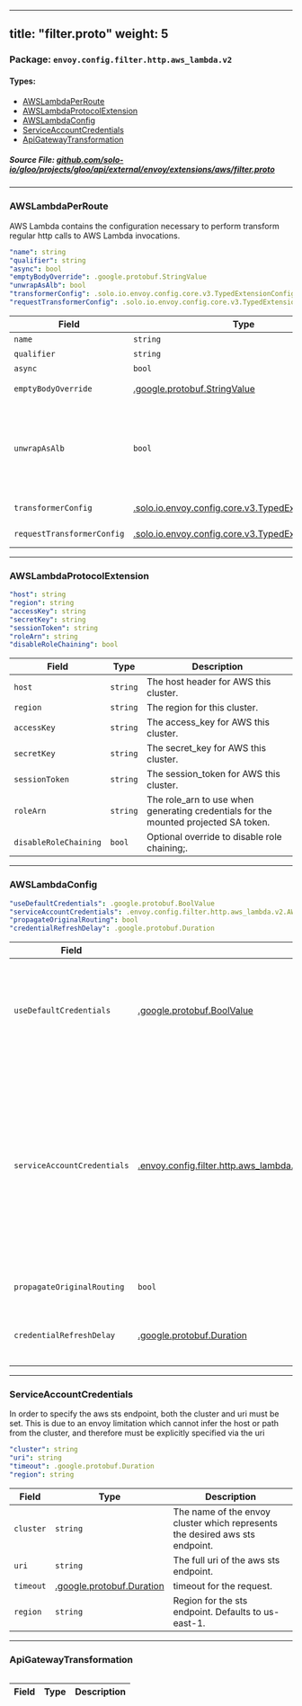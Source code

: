
---
title: "filter.proto"
weight: 5
---

<!-- Code generated by solo-kit. DO NOT EDIT. -->


### Package: `envoy.config.filter.http.aws_lambda.v2` 
#### Types:


- [AWSLambdaPerRoute](#awslambdaperroute)
- [AWSLambdaProtocolExtension](#awslambdaprotocolextension)
- [AWSLambdaConfig](#awslambdaconfig)
- [ServiceAccountCredentials](#serviceaccountcredentials)
- [ApiGatewayTransformation](#apigatewaytransformation)
  



##### Source File: [github.com/solo-io/gloo/projects/gloo/api/external/envoy/extensions/aws/filter.proto](https://github.com/solo-io/gloo/blob/main/projects/gloo/api/external/envoy/extensions/aws/filter.proto)





---
### AWSLambdaPerRoute

 
AWS Lambda contains the configuration necessary to perform transform regular
http calls to AWS Lambda invocations.

```yaml
"name": string
"qualifier": string
"async": bool
"emptyBodyOverride": .google.protobuf.StringValue
"unwrapAsAlb": bool
"transformerConfig": .solo.io.envoy.config.core.v3.TypedExtensionConfig
"requestTransformerConfig": .solo.io.envoy.config.core.v3.TypedExtensionConfig

```

| Field | Type | Description |
| ----- | ---- | ----------- | 
| `name` | `string` | The name of the function. |
| `qualifier` | `string` | The qualifier of the function (defaults to $LATEST if not specified). |
| `async` | `bool` | Invocation type - async or regular. |
| `emptyBodyOverride` | [.google.protobuf.StringValue](https://developers.google.com/protocol-buffers/docs/reference/csharp/class/google/protobuf/well-known-types/string-value) | Optional default body if the body is empty. By default on default body is used if the body empty, and an empty body will be sent upstream. |
| `unwrapAsAlb` | `bool` | Deprecated. Use transformer_config to specify an AWS Lambda response transformer instead. Unwrap responses as AWS ALB does. Expects json lambda responses to construct response. Intended to ease migration when previously using alb to invoke Lambdas. When set on a route the filter will not stream data on the encoding step. For further information see below link for the expected format when true. https://docs.aws.amazon.com/elasticloadbalancing/latest/application/lambda-functions.html Defaults to false. |
| `transformerConfig` | [.solo.io.envoy.config.core.v3.TypedExtensionConfig](../../../config/core/v3/extension.proto.sk/#typedextensionconfig) | transformer configuration used to process response data cannot be configured simultaneously with unwrap_as_alb. |
| `requestTransformerConfig` | [.solo.io.envoy.config.core.v3.TypedExtensionConfig](../../../config/core/v3/extension.proto.sk/#typedextensionconfig) | This is a transformer config, as defined in api.envoy.config.filter.http.transformation.v2 used to process request data. |




---
### AWSLambdaProtocolExtension



```yaml
"host": string
"region": string
"accessKey": string
"secretKey": string
"sessionToken": string
"roleArn": string
"disableRoleChaining": bool

```

| Field | Type | Description |
| ----- | ---- | ----------- | 
| `host` | `string` | The host header for AWS this cluster. |
| `region` | `string` | The region for this cluster. |
| `accessKey` | `string` | The access_key for AWS this cluster. |
| `secretKey` | `string` | The secret_key for AWS this cluster. |
| `sessionToken` | `string` | The session_token for AWS this cluster. |
| `roleArn` | `string` | The role_arn to use when generating credentials for the mounted projected SA token. |
| `disableRoleChaining` | `bool` | Optional override to disable role chaining;. |




---
### AWSLambdaConfig



```yaml
"useDefaultCredentials": .google.protobuf.BoolValue
"serviceAccountCredentials": .envoy.config.filter.http.aws_lambda.v2.AWSLambdaConfig.ServiceAccountCredentials
"propagateOriginalRouting": bool
"credentialRefreshDelay": .google.protobuf.Duration

```

| Field | Type | Description |
| ----- | ---- | ----------- | 
| `useDefaultCredentials` | [.google.protobuf.BoolValue](https://developers.google.com/protocol-buffers/docs/reference/csharp/class/google/protobuf/well-known-types/bool-value) | Use AWS default credentials chain to get credentials. This will search environment variables, ECS metadata and instance metadata to get the credentials. credentials will be rotated automatically. If credentials are provided on the cluster (using the AWSLambdaProtocolExtension), it will override these credentials. This defaults to false, but may change in the future to true. Only one of `useDefaultCredentials` or `serviceAccountCredentials` can be set. |
| `serviceAccountCredentials` | [.envoy.config.filter.http.aws_lambda.v2.AWSLambdaConfig.ServiceAccountCredentials](../filter.proto.sk/#serviceaccountcredentials) | Use projected service account token, and role arn to create temporary credentials with which to authenticate lambda requests. This functionality is meant to work along side EKS service account to IAM binding functionality as outlined here: https://docs.aws.amazon.com/eks/latest/userguide/iam-roles-for-service-accounts.html If the following environment values are not present, this option cannot be used. 1. AWS_WEB_IDENTITY_TOKEN_FILE 2. AWS_ROLE_ARN If they are not specified envoy will NACK the config update, which will show up in the logs when running OS Gloo. When running Gloo enterprise it will be reflected in the prometheus stat: "glooe.solo.io/xds/nack" The role arn may also be specified in the `AWSLambdaProtocolExtension` on the cluster level, to override the environment variable. Only one of `serviceAccountCredentials` or `useDefaultCredentials` can be set. |
| `propagateOriginalRouting` | `bool` | Send downstream path and method as `x-envoy-original-path` and `x-envoy-original-method` headers on the request to AWS lambda. Defaults to false. |
| `credentialRefreshDelay` | [.google.protobuf.Duration](https://developers.google.com/protocol-buffers/docs/reference/csharp/class/google/protobuf/well-known-types/duration) | Sets cadence for refreshing credentials for Service Account. Does nothing if Service account is not set. Does not affect the default filewatch for service account only augments it. Defaults to not refreshing on time period. Suggested is 15 minutes. |




---
### ServiceAccountCredentials

 
In order to specify the aws sts endpoint, both the cluster and uri must be set.
This is due to an envoy limitation which cannot infer the host or path from the cluster,
and therefore must be explicitly specified via the uri

```yaml
"cluster": string
"uri": string
"timeout": .google.protobuf.Duration
"region": string

```

| Field | Type | Description |
| ----- | ---- | ----------- | 
| `cluster` | `string` | The name of the envoy cluster which represents the desired aws sts endpoint. |
| `uri` | `string` | The full uri of the aws sts endpoint. |
| `timeout` | [.google.protobuf.Duration](https://developers.google.com/protocol-buffers/docs/reference/csharp/class/google/protobuf/well-known-types/duration) | timeout for the request. |
| `region` | `string` | Region for the sts endpoint. Defaults to us-east-1. |




---
### ApiGatewayTransformation



```yaml

```

| Field | Type | Description |
| ----- | ---- | ----------- | 





<!-- Start of HubSpot Embed Code -->
<script type="text/javascript" id="hs-script-loader" async defer src="//js.hs-scripts.com/5130874.js"></script>
<!-- End of HubSpot Embed Code -->
